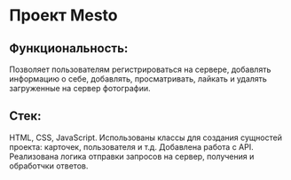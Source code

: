 
# Проект Mesto
## Функциональность: 
Позволяет пользователям регистрироваться на сервере, добавлять информацию о себе, добавлять, просматривать, лайкать и удалять загруженные на сервер фотографии. 
## Стек: 
HTML, CSS, JavaScript. Использованы классы для создания сущностей проекта: карточек, пользователя и т.д. Добавлена работа с API. Реализована логика отправки запросов на сервер, получения и обработчки ответов.
